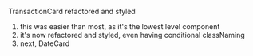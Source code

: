 TransactionCard refactored and styled
1. this was easier than most, as it's the lowest level component
2. it's now refactored and styled, even having conditional classNaming
3. next, DateCard